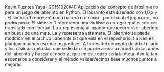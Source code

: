 Kevin Puentes Yaya - 20151020040
Aplicación del concepto de árbol n-ario para un juego de laberinto en Python.
El laberinto está diseñado con 1,0,x,y . 
El símbolo 1 representa una barrera o un muro, por el cual el jugador x , no podrá pasar.
El símbolo 0 representa una via libre o un lugar que puede ser transitado con libertad.
La x representa al jugador que recorrerá el laberinto en busca de una meta.
La y representa esta meta.
El laberinto se puede modificar en el archivo Laberinto.txt que está en el repositorio. La idea es plantear muchos escenarios posibles.
A traves del concepto de árbol n-ario y los distintos métodos que se le dan se puede armar un árbol con los datos del laberinto y buscar el nodo y , que en este caso sería la meta.
Aún faltan escenarios a considerar y el método validarVecinos tiene muchos puntos a mejorar. 
